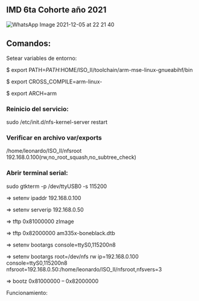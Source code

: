 ## IMD 6ta Cohorte año 2021

![WhatsApp Image 2021-12-05 at 22 21 40](https://user-images.githubusercontent.com/59117988/144772856-7cee018c-e801-4bd9-90ca-f09ba57bda22.jpeg)


## Comandos:

Setear variables de entorno:

$ export PATH=$PATH:$HOME/ISO_II/toolchain/arm-mse-linux-gnueabihf/bin

$ export CROSS_COMPILE=arm-linux-

$ export ARCH=arm


### Reinicio del servicio: 

sudo /etc/init.d/nfs-kernel-server restart

### Verificar en archivo var/exports 

/home/leonardo/ISO_II/nfsroot 192.168.0.100(rw,no_root_squash,no_subtree_check)

### Abrir terminal serial:

sudo gtkterm -p /dev/ttyUSB0 -s 115200

=> setenv ipaddr 192.168.0.100

=> setenv serverip 192.168.0.50

=> tftp 0x81000000 zImage

=> tftp 0x82000000 am335x-boneblack.dtb

=> setenv bootargs console=ttyS0,115200n8

=> setenv bootargs root=/dev/nfs rw ip=192.168.0.100 console=ttyS0,115200n8 nfsroot=192.168.0.50:/home/leonardo/ISO_II/nfsroot,nfsvers=3

=> bootz 0x81000000 – 0x82000000

Funcionamiento:


